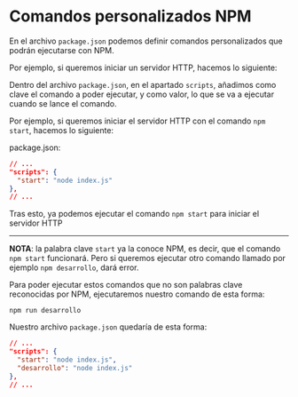 # Comandos personalizados NPM

En el archivo `package.json` podemos definir comandos personalizados que podrán ejecutarse con NPM.

Por ejemplo, si queremos iniciar un servidor HTTP, hacemos lo siguiente: 

Dentro del archivo `package.json`, en el apartado `scripts`, añadimos como clave el comando a poder ejecutar, y como valor, lo que se va a ejecutar cuando se lance el comando. 

Por ejemplo, si queremos iniciar el servidor HTTP con el comando `npm start`, hacemos lo siguiente:

package.json:

```json
// ...
"scripts": {
  "start": "node index.js"
},
// ...
```

Tras esto, ya podemos ejecutar el comando `npm start` para iniciar el servidor HTTP

--------------

**NOTA**: la palabra clave `start` ya la conoce NPM, es decir, que el comando `npm start` funcionará. Pero si queremos ejecutar otro comando llamado por ejemplo `npm desarrollo`, dará error. 

Para poder ejecutar estos comandos que no son palabras clave reconocidas por NPM, ejecutaremos nuestro comando de esta forma:

`npm run desarrollo`

Nuestro archivo `package.json` quedaría de esta forma:

```json
// ...
"scripts": {
  "start": "node index.js",
  "desarrollo": "node index.js"
},
// ...
```